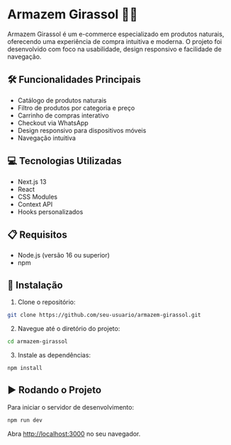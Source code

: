 # Armazem Girassol 🌿🌻 

Armazem Girassol é um e-commerce especializado em produtos naturais, oferecendo uma experiência de compra intuitiva e moderna. O projeto foi desenvolvido com foco na usabilidade, design responsivo e facilidade de navegação.

## 🛠️ Funcionalidades Principais

- Catálogo de produtos naturais
- Filtro de produtos por categoria e preço
- Carrinho de compras interativo
- Checkout via WhatsApp
- Design responsivo para dispositivos móveis
- Navegação intuitiva

## 💻 Tecnologias Utilizadas

- Next.js 13
- React
- CSS Modules
- Context API
- Hooks personalizados

## 📋 Requisitos

- Node.js (versão 16 ou superior)
- npm

## 🚀 Instalação

1. Clone o repositório:
```bash
git clone https://github.com/seu-usuario/armazem-girassol.git
```

2. Navegue até o diretório do projeto:
```bash
cd armazem-girassol
```

3. Instale as dependências:
```bash
npm install
```

## ▶️ Rodando o Projeto

Para iniciar o servidor de desenvolvimento:

```bash
npm run dev
```

Abra [http://localhost:3000](http://localhost:3000) no seu navegador.
